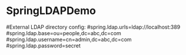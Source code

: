 # SpringLDAPDemo

#External LDAP directory config:
#spring.ldap.urls=ldap://localhost:389
#spring.ldap.base=ou=people,dc=abc,dc=com
#spring.ldap.username=cn=admin,dc=abc,dc=com
#spring.ldap.password=secret
